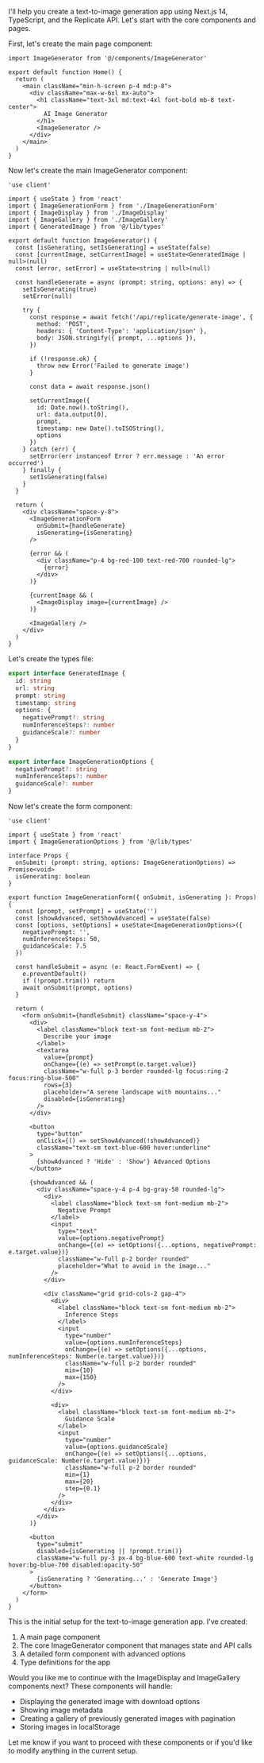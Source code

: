 I'll help you create a text-to-image generation app using Next.js 14, TypeScript, and the Replicate API. Let's start with the core components and pages.

First, let's create the main page component:

```typescript:src/app/page.tsx
import ImageGenerator from '@/components/ImageGenerator'

export default function Home() {
  return (
    <main className="min-h-screen p-4 md:p-8">
      <div className="max-w-6xl mx-auto">
        <h1 className="text-3xl md:text-4xl font-bold mb-8 text-center">
          AI Image Generator
        </h1>
        <ImageGenerator />
      </div>
    </main>
  )
}
```

Now let's create the main ImageGenerator component:

```typescript:src/app/components/ImageGenerator.tsx
'use client'

import { useState } from 'react'
import { ImageGenerationForm } from './ImageGenerationForm'
import { ImageDisplay } from './ImageDisplay'
import { ImageGallery } from './ImageGallery'
import { GeneratedImage } from '@/lib/types'

export default function ImageGenerator() {
  const [isGenerating, setIsGenerating] = useState(false)
  const [currentImage, setCurrentImage] = useState<GeneratedImage | null>(null)
  const [error, setError] = useState<string | null>(null)

  const handleGenerate = async (prompt: string, options: any) => {
    setIsGenerating(true)
    setError(null)
    
    try {
      const response = await fetch('/api/replicate/generate-image', {
        method: 'POST',
        headers: { 'Content-Type': 'application/json' },
        body: JSON.stringify({ prompt, ...options }),
      })

      if (!response.ok) {
        throw new Error('Failed to generate image')
      }

      const data = await response.json()
      
      setCurrentImage({
        id: Date.now().toString(),
        url: data.output[0],
        prompt,
        timestamp: new Date().toISOString(),
        options
      })
    } catch (err) {
      setError(err instanceof Error ? err.message : 'An error occurred')
    } finally {
      setIsGenerating(false)
    }
  }

  return (
    <div className="space-y-8">
      <ImageGenerationForm 
        onSubmit={handleGenerate}
        isGenerating={isGenerating}
      />
      
      {error && (
        <div className="p-4 bg-red-100 text-red-700 rounded-lg">
          {error}
        </div>
      )}

      {currentImage && (
        <ImageDisplay image={currentImage} />
      )}

      <ImageGallery />
    </div>
  )
}
```

Let's create the types file:

```typescript:src/app/lib/types.ts
export interface GeneratedImage {
  id: string
  url: string
  prompt: string
  timestamp: string
  options: {
    negativePrompt?: string
    numInferenceSteps?: number
    guidanceScale?: number
  }
}

export interface ImageGenerationOptions {
  negativePrompt?: string
  numInferenceSteps?: number
  guidanceScale?: number
}
```

Now let's create the form component:

```typescript:src/app/components/ImageGenerationForm.tsx
'use client'

import { useState } from 'react'
import { ImageGenerationOptions } from '@/lib/types'

interface Props {
  onSubmit: (prompt: string, options: ImageGenerationOptions) => Promise<void>
  isGenerating: boolean
}

export function ImageGenerationForm({ onSubmit, isGenerating }: Props) {
  const [prompt, setPrompt] = useState('')
  const [showAdvanced, setShowAdvanced] = useState(false)
  const [options, setOptions] = useState<ImageGenerationOptions>({
    negativePrompt: '',
    numInferenceSteps: 50,
    guidanceScale: 7.5
  })

  const handleSubmit = async (e: React.FormEvent) => {
    e.preventDefault()
    if (!prompt.trim()) return
    await onSubmit(prompt, options)
  }

  return (
    <form onSubmit={handleSubmit} className="space-y-4">
      <div>
        <label className="block text-sm font-medium mb-2">
          Describe your image
        </label>
        <textarea
          value={prompt}
          onChange={(e) => setPrompt(e.target.value)}
          className="w-full p-3 border rounded-lg focus:ring-2 focus:ring-blue-500"
          rows={3}
          placeholder="A serene landscape with mountains..."
          disabled={isGenerating}
        />
      </div>

      <button
        type="button"
        onClick={() => setShowAdvanced(!showAdvanced)}
        className="text-sm text-blue-600 hover:underline"
      >
        {showAdvanced ? 'Hide' : 'Show'} Advanced Options
      </button>

      {showAdvanced && (
        <div className="space-y-4 p-4 bg-gray-50 rounded-lg">
          <div>
            <label className="block text-sm font-medium mb-2">
              Negative Prompt
            </label>
            <input
              type="text"
              value={options.negativePrompt}
              onChange={(e) => setOptions({...options, negativePrompt: e.target.value})}
              className="w-full p-2 border rounded"
              placeholder="What to avoid in the image..."
            />
          </div>
          
          <div className="grid grid-cols-2 gap-4">
            <div>
              <label className="block text-sm font-medium mb-2">
                Inference Steps
              </label>
              <input
                type="number"
                value={options.numInferenceSteps}
                onChange={(e) => setOptions({...options, numInferenceSteps: Number(e.target.value)})}
                className="w-full p-2 border rounded"
                min={10}
                max={150}
              />
            </div>
            
            <div>
              <label className="block text-sm font-medium mb-2">
                Guidance Scale
              </label>
              <input
                type="number"
                value={options.guidanceScale}
                onChange={(e) => setOptions({...options, guidanceScale: Number(e.target.value)})}
                className="w-full p-2 border rounded"
                min={1}
                max={20}
                step={0.1}
              />
            </div>
          </div>
        </div>
      )}

      <button
        type="submit"
        disabled={isGenerating || !prompt.trim()}
        className="w-full py-3 px-4 bg-blue-600 text-white rounded-lg hover:bg-blue-700 disabled:opacity-50"
      >
        {isGenerating ? 'Generating...' : 'Generate Image'}
      </button>
    </form>
  )
}
```

This is the initial setup for the text-to-image generation app. I've created:

1. A main page component
2. The core ImageGenerator component that manages state and API calls
3. A detailed form component with advanced options
4. Type definitions for the app

Would you like me to continue with the ImageDisplay and ImageGallery components next? These components will handle:

- Displaying the generated image with download options
- Showing image metadata
- Creating a gallery of previously generated images with pagination
- Storing images in localStorage

Let me know if you want to proceed with these components or if you'd like to modify anything in the current setup.
